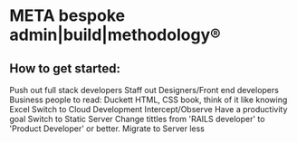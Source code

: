 
# META bespoke admin|build|methodology&reg;

## How to get started:

Push out full stack developers
Staff out Designers/Front end developers
Business people to read: Duckett HTML, CSS book, think of it like knowing Excel
Switch to Cloud Development
Intercept/Observe
Have a productivity goal
Switch to Static Server
Change tittles from 'RAILS developer' to 'Product Developer' or better.
Migrate to Server less
